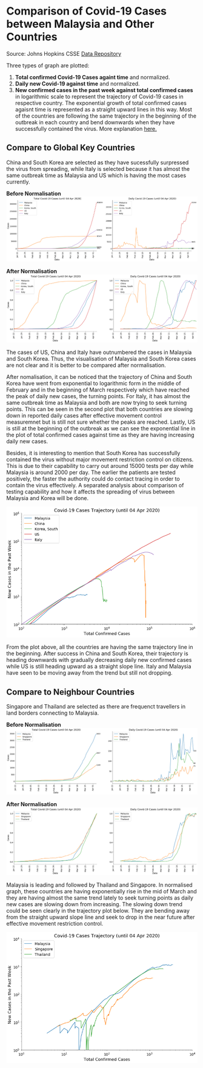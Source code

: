 # Comparison of Covid-19 Cases between Malaysia and Other Countries

Source: Johns Hopkins CSSE [Data Repository](https://github.com/CSSEGISandData/COVID-19)

Three types of graph are plotted:
1. **Total confirmed Covid-19 Cases againt time** and normalized.
2. **Daily new Covid-19 against time** and normalized.
3. **New confirmed cases in the past week against total confirmed cases** in logarithmic scale to represent the trajectory of Covid-19 cases in respective country. The exponential growth of total confirmed cases agaisnt time is represented as a straight upward lines in this way. Most of the countries are following the same trajectory in the beginning of the outbreak in each country and bend downwards when they have successfully contained the virus. More explanation [here.](https://www.youtube.com/watch?v=54XLXg4fYsc)

## Compare to Global Key Countries
China and South Korea are selected as they have sucessfully surpressed the virus from spreading, while Italy is selected because it has almost the same outbreak time as Malaysia and US which is having the most cases currently.

**Before Normalisation**
![Global Total and Daily Covid-19 Cases](https://github.com/psjphoon/covid19/blob/master/image/globalTD.png)

**After Normalisation**
![Normalized Global Total and Daily Covid-19 Cases](https://github.com/psjphoon/covid19/blob/master/image/globalTDN.png)

The cases of US, China and Italy have outnumbered the cases in Malaysia and South Korea. Thus, the visualisation of Malaysia and South Korea cases are not clear and it is better to be compared after normalisation.

After nomalisation, it can be noticed that the trajectory of China and South Korea have went from exponential to logarithmic form in the middle of February and in the beginning of March respectively which have reached the peak of daily new cases, the turning points. For Italy, it has almost the same outbreak time as Malaysia and both are now trying to seek turning points. This can be seen in the second plot that both countries are slowing down in reported daily cases after effective movement control measuremnet but is still not sure whether the peaks are reached. Lastly, US is still at the beginning of the outbreak as we can see the exponential line in the plot of total confirmed cases against time as they are having increasing daily new cases.

Besides, it is interesting to mention that South Korea has successfully contained the virus without major movement restriction control on citizens. This is due to their capability to carry out around 15000 tests per day while Malaysia is around 2000 per day. The earlier the patients are tested positively, the faster the authority could do contact tracing in order to contain the virus effectively. A separated analysis about comparison of testing capability and how it affects the spreading of virus between Malaysia and Korea will be done.

<p align="center">
  <img src="https://github.com/psjphoon/covid19/blob/master/image/globalTraj.png">
</p>

From the plot above, all the countries are having the same trajectory line in the beginning. After success in China and South Korea, their trajectory is heading downwards with gradually decreasing daily new confirmed cases while US is still heading upward as a straight slope line. Italy and Malaysia have seen to be moving away from the trend but still not dropping.

## Compare to Neighbour Countries

Singapore and Thailand are selected as there are frequenct travellers in land borders connecting to Malaysia.

**Before Normalisation**
![Neighbour Total and Daily Covid-19 Cases](https://github.com/psjphoon/covid19/blob/master/image/neighbourTD.png)

**After Normalisation**
![Normalized Neighbour Total and Daily Covid-19 Cases](https://github.com/psjphoon/covid19/blob/master/image/neighbourTDN.png)

Malaysia is leading and followed by Thailand and Singapore. In normalised graph, these countries are having exponentially rise in the mid of March and they are having almost the same trend lately to seek turning points as daily new cases are slowing down from increasing. The slowing down trend could be seen clearly in the trajectory plot below. They are bending away from the straight upward slope line and seek to drop in the near future after effective movement restriction control.

<p align="center">
  <img src="https://github.com/psjphoon/covid19/blob/master/image/neighbourTraj.png">
</p>


